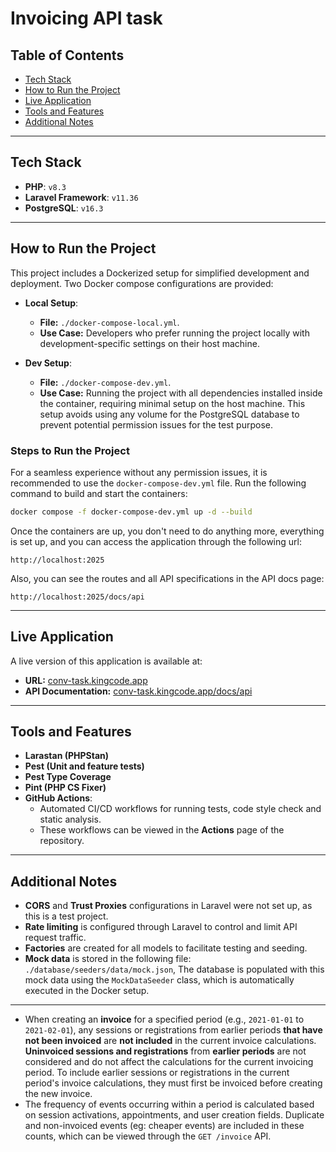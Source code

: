 # Invoicing API task

## Table of Contents

- [Tech Stack](#tech-stack)
- [How to Run the Project](#how-to-run-the-project)
- [Live Application](#live-application)
- [Tools and Features](#tools-and-features)
- [Additional Notes](#additional-notes)

---

## Tech Stack

- **PHP**: `v8.3`
- **Laravel Framework**: `v11.36`
- **PostgreSQL**: `v16.3`

---

## How to Run the Project

This project includes a Dockerized setup for simplified development and deployment. Two Docker compose configurations are provided:

- **Local Setup**:
    - **File:** `./docker-compose-local.yml`.
    - **Use Case:** Developers who prefer running the project locally with development-specific settings on their host machine.

- **Dev Setup**:
    - **File:** `./docker-compose-dev.yml`.
    - **Use Case:** Running the project with all dependencies installed inside the container, requiring minimal setup on the host machine. This setup avoids using any volume for the PostgreSQL database to prevent potential permission issues for the test purpose.

### Steps to Run the Project
For a seamless experience without any permission issues, it is recommended to use the `docker-compose-dev.yml` file. Run the following command to build and start the containers:
   ```bash
   docker compose -f docker-compose-dev.yml up -d --build
   ```
Once the containers are up, you don't need to do anything more, everything is set up, and you can access the application through the following url:
   ```
   http://localhost:2025
   ```
Also, you can see the routes and all API specifications in the API docs page:
   ```
   http://localhost:2025/docs/api
   ```

---

## Live Application

A live version of this application is available at:
- **URL:** [conv-task.kingcode.app](https://conv-task.kingcode.app)
- **API Documentation:** [conv-task.kingcode.app/docs/api](https://conv-task.kingcode.app/docs/api)

---

## Tools and Features

- **Larastan (PHPStan)**
- **Pest (Unit and feature tests)**
- **Pest Type Coverage**
- **Pint (PHP CS Fixer)**
- **GitHub Actions**:
    - Automated CI/CD workflows for running tests, code style check and static analysis.
    - These workflows can be viewed in the **Actions** page of the repository.

---

## Additional Notes
- **CORS** and **Trust Proxies** configurations in Laravel were not set up, as this is a test project.
- **Rate limiting** is configured through Laravel to control and limit API request traffic.
- **Factories** are created for all models to facilitate testing and seeding.
- **Mock data** is stored in the following file:
`./database/seeders/data/mock.json`, The database is populated with this mock data using the `MockDataSeeder` class, which is automatically executed in the Docker setup.
---- 
- When creating an **invoice** for a specified period (e.g., `2021-01-01` to `2021-02-01`), any sessions or registrations from earlier periods **that have not been invoiced** are **not included** in the current invoice calculations. **Uninvoiced sessions and registrations** from **earlier periods** are not considered and do not affect the calculations for the current invoicing period. To include earlier sessions or registrations in the current period's invoice calculations, they must first be invoiced before creating the new invoice.
- The frequency of events occurring within a period is calculated based on session activations, appointments, and user creation fields. Duplicate and non-invoiced events (eg: cheaper events) are included in these counts, which can be viewed through the `GET /invoice` API.
